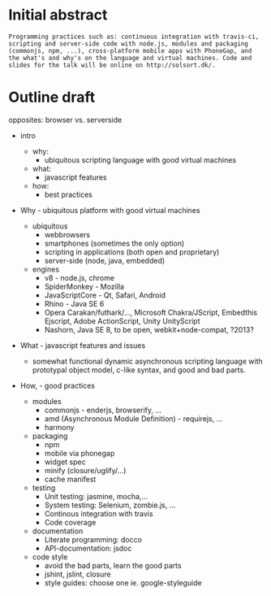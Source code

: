 # Initial abstract

    Programming practices such as: continuous integration with travis-ci,
    scripting and server-side code with node.js, modules and packaging
    (commonjs, npm, ...), cross-platform mobile apps with PhoneGap, and
    the what's and why's on the language and virtual machines. Code and
    slides for the talk will be online on http://solsort.dk/.

# Outline draft

opposites: browser vs. serverside

- intro
    - why:
        - ubiquitous scripting language with good virtual machines
    - what:
        - javascript features
    - how:
        - best practices


- Why - ubiquitous platform with good virtual machines 
    - ubiquitous
        - webbrowsers
        - smartphones (sometimes the only option)
        - scripting in applications (both open and proprietary)
        - server-side (node, java, embedded)
    - engines
        - v8 - node.js, chrome
        - SpiderMonkey - Mozilla
        - JavaScriptCore - Qt, Safari, Android
        - Rhino - Java SE 6
        - Opera Carakan/futhark/..., Microsoft Chakra/JScript, Embedthis Ejscript, Adobe ActionScript, Unity UnityScript
        - Nashorn, Java SE 8, to be open, webkit+node-compat, ?2013?

- What - javascript features and issues
    - somewhat functional dynamic asynchronous scripting language with prototypal object model, c-like syntax, and good and bad parts.

- How, - good practices
    - modules
        - commonjs - enderjs, browserify, ...
        - amd (Asynchronous Module Definition) - requirejs, ...
        - harmony
    - packaging
        - npm
        - mobile via phonegap
        - widget spec
        - minify (closure/uglify/...)
        - cache manifest
    - testing
        - Unit testing: jasmine, mocha,...
        - System testing: Selenium, zombie.js, ...
        - Continous integration with travis
        - Code coverage
    - documentation
        - Literate programming: docco
        - API-documentation: jsdoc
    - code style
        - avoid the bad parts, learn the good parts 
        - jshint, jslint, closure
        - style guides: choose one ie. google-styleguide 
